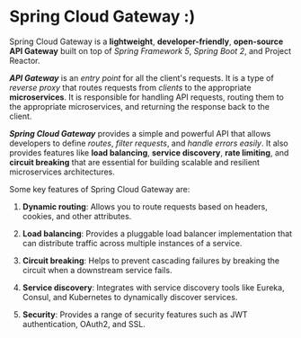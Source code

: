 # Spring Cloud Gateway :)

Spring Cloud Gateway is a **lightweight**, **developer-friendly**, **open-source API Gateway**
built on top of *Spring Framework 5*, *Spring Boot 2*, and Project Reactor.

***API Gateway*** is an *entry point* for all the client's requests. It is a type of *reverse proxy* that routes
requests from
*clients* to the appropriate **microservices**. It is responsible for handling API requests, routing them to the
appropriate
microservices, and returning the response back to the client.

***Spring Cloud Gateway*** provides a simple and powerful API that allows developers to define *routes*, *filter
requests*, and
*handle errors easily*. It also provides features like **load balancing**, **service discovery**, **rate limiting**, and
**circuit
breaking** that are essential for building scalable and resilient microservices architectures.

Some key features of Spring Cloud Gateway are:

1. **Dynamic routing**: Allows you to route requests based on headers, cookies, and other attributes.

2. **Load balancing**: Provides a pluggable load balancer implementation that can distribute traffic across multiple
   instances
   of a service.

3. **Circuit breaking**: Helps to prevent cascading failures by breaking the circuit when a downstream service fails.

4. **Service discovery**: Integrates with service discovery tools like Eureka, Consul, and Kubernetes to dynamically
   discover
   services.

5. **Security**: Provides a range of security features such as JWT authentication, OAuth2, and SSL.




